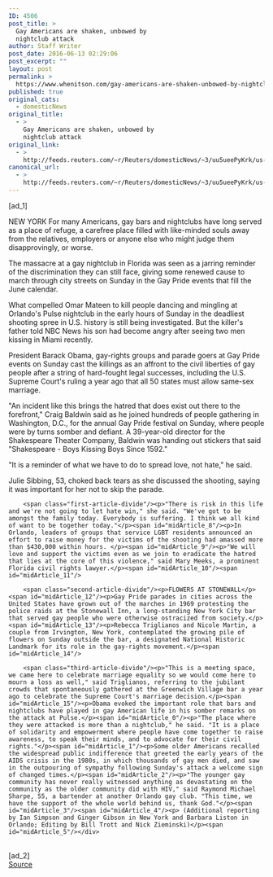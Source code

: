 ```yaml
---
ID: 4506
post_title: >
  Gay Americans are shaken, unbowed by
  nightclub attack
author: Staff Writer
post_date: 2016-06-13 02:29:06
post_excerpt: ""
layout: post
permalink: >
  https://www.whenitson.com/gay-americans-are-shaken-unbowed-by-nightclub-attack/
published: true
original_cats:
  - domesticNews
original_title:
  - >
    Gay Americans are shaken, unbowed by
    nightclub attack
original_link:
  - >
    http://feeds.reuters.com/~r/Reuters/domesticNews/~3/uu5ueePyKrk/us-florida-shooting-lgbt-idUSKCN0YY0ZA
canonical_url:
  - >
    http://feeds.reuters.com/~r/Reuters/domesticNews/~3/uu5ueePyKrk/us-florida-shooting-lgbt-idUSKCN0YY0ZA
---
```

 [ad_1]
<br><div id="articleText">
<span id="midArticle_start"/>

<span id="midArticle_0"/><span class="focusParagraph" readability="8"><p><span class="articleLocation">NEW YORK</span> For many Americans, gay bars and nightclubs have long served as a place of refuge, a carefree place filled with like-minded souls away from the relatives, employers or anyone else who might judge them disapprovingly, or worse.</p></span><span id="midArticle_1"/><p>The massacre at a gay nightclub in Florida was seen as a jarring reminder of the discrimination they can still face, giving some renewed cause to march through city streets on Sunday in the Gay Pride events that fill the June calendar. </p><span id="midArticle_2"/><p>What compelled Omar Mateen to kill people dancing and mingling at Orlando's Pulse nightclub in the early hours of Sunday in the deadliest shooting spree in U.S. history is still being investigated. But the killer's father told NBC News his son had become angry after seeing two men kissing in Miami recently.</p><span id="midArticle_3"/><p>President Barack Obama, gay-rights groups and parade goers at Gay Pride events on Sunday cast the killings as an affront to the civil liberties of gay people after a string of hard-fought legal successes, including the U.S. Supreme Court's ruling a year ago that all 50 states must allow same-sex marriage. </p><span id="midArticle_4"/><p>"An incident like this brings the hatred that does exist out there to the forefront," Craig Baldwin said as he joined hundreds of people gathering in Washington, D.C., for the annual Gay Pride festival on Sunday, where people were by turns somber and defiant. A 39-year-old director for the Shakespeare Theater Company, Baldwin was handing out stickers that said "Shakespeare - Boys Kissing Boys Since 1592." </p><span id="midArticle_5"/><p>"It is a reminder of what we have to do to spread love, not hate," he said.</p><span id="midArticle_6"/><p>Julie Sibbing, 53, choked back tears as she discussed the shooting, saying it was important for her not to skip the parade.</p><span id="midArticle_7"/>
        
        <span class="first-article-divide"/><p>"There is risk in this life and we're not going to let hate win," she said. "We've got to be amongst the family today. Everybody is suffering. I think we all kind of want to be together today."</p><span id="midArticle_8"/><p>In Orlando, leaders of groups that service LGBT residents announced an effort to raise money for the victims of the shooting had amassed more than $430,000 within hours. </p><span id="midArticle_9"/><p>"We will love and support the victims even as we join to eradicate the hatred that lies at the core of this violence," said Mary Meeks, a prominent Florida civil rights lawyer.</p><span id="midArticle_10"/><span id="midArticle_11"/>
        
        <span class="second-article-divide"/><p>FLOWERS AT STONEWALL</p><span id="midArticle_12"/><p>Gay Pride parades in cities across the United States have grown out of the marches in 1969 protesting the police raids at the Stonewall Inn, a long-standing New York City bar that served gay people who were otherwise ostracized from society.</p><span id="midArticle_13"/><p>Rebecca Triglianos and Nicole Martin, a couple from Irvington, New York, contemplated the growing pile of flowers on Sunday outside the bar, a designated National Historic Landmark for its role in the gay-rights movement.</p><span id="midArticle_14"/>
        
        <span class="third-article-divide"/><p>"This is a meeting space, we came here to celebrate marriage equality so we would come here to mourn a loss as well," said Triglianos, referring to the jubilant crowds that spontaneously gathered at the Greenwich Village bar a year ago to celebrate the Supreme Court's marriage decision.</p><span id="midArticle_15"/><p>Obama evoked the important role that bars and nightclubs have played in gay American life in his somber remarks on the attack at Pulse.</p><span id="midArticle_0"/><p>"The place where they were attacked is more than a nightclub," he said. "It is a place of solidarity and empowerment where people have come together to raise awareness, to speak their minds, and to advocate for their civil rights."</p><span id="midArticle_1"/><p>Some older Americans recalled the widespread public indifference that greeted the early years of the AIDS crisis in the 1980s, in which thousands of gay men died, and saw in the outpouring of sympathy following Sunday's attack a welcome sign of changed times.</p><span id="midArticle_2"/><p>"The younger gay community has never really witnessed anything as devastating on the community as the older community did with HIV," said Raymond Michael Sharpe, 55, a bartender at another Orlando gay club. "This time, we have the support of the whole world behind us, thank God."</p><span id="midArticle_3"/><span id="midArticle_4"/><p> (Additional reporting by Ian Simpson and Ginger Gibson in New York and Barbara Liston in Orlando; Editing by Bill Trott and Nick Zieminski)</p><span id="midArticle_5"/></div>
<br>[ad_2]
<br><a href="http://feeds.reuters.com/~r/Reuters/domesticNews/~3/uu5ueePyKrk/us-florida-shooting-lgbt-idUSKCN0YY0ZA">Source </a>